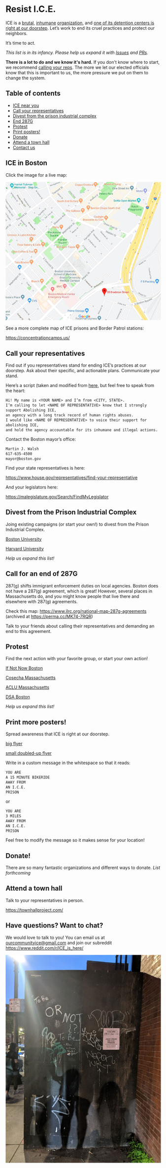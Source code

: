 # Resist I.C.E.

ICE is a [brutal](https://www.bostonmagazine.com/news/2019/07/02/ayanna-pressley-migrant-detention-centers-texas/), [inhumane](https://www.theatlantic.com/politics/archive/2019/07/border-patrols-oversight-sick-migrant-children/593224/) [organization](https://www.aclu.org/press-releases/aclu-obtains-documents-showing-widespread-abuse-child-immigrants-us-custody), and [one of its detention centers is right at our doorstep](https://www.ice.gov/detention-facility/suffolk-county-house-corrections-south-bay). Let’s work to end its cruel practices and protect our neighbors.

It’s time to act.

*This list is in its infancy. Please help us expand it with [Issues](https://github.com/ice-here/resist/issues) and [PRs](https://github.com/ice-here/resist/pulls).*

**There is a lot to do and we know it's hard.**
If you don't know where to start, we recommend [calling your reps](#call-your-representatives). The more we let our elected officials know that this is important to us, the more pressure we put on them to change the system.

## Table of contents
- [ICE near you](#ice-in-boston)
- [Call your representatives](#call-your-representatives)
- [Divest from the prison industrial complex](#divest-from-the-prison-industrial-complex)
- [End 287G](#call-for-an-end-of-287g)
- [Protest](#protest)
- [Print posters!](#print-more-posters)
- [Donate](#donate)
- [Attend a town hall](#attend-a-town-hall)
- [Contact us](#have-questions-want-to-chat)


## ICE in Boston

Click the image for a live map:

<a href="https://www.google.com/maps/dir//20+Bradston+St,+Boston,+MA+02118/@42.3384099,-71.0743283,16z/data=!4m8!4m7!1m0!1m5!1m1!1s0x89e37a41f1bb07b7:0xb25dd55c9b895206!2m2!1d-71.0676979!2d42.3344088">
  <img src="./suffolk-county-ice-map.jpg" alt="Click here for a live map"></a>


See a more complete map of ICE prisons and Border Patrol stations:

https://concentrationcamps.us/


## Call your representatives

Find out if you representatives stand for ending ICE’s practices at our doorstep. Ask about their specific, and actionable plans. Communicate your stand.

Here’s a script (taken and modified from [here](https://breakice.org/), but feel free to speak from the heart:

```
Hi! My name is <YOUR NAME> and I’m from <CITY, STATE>. 
I’m calling to let <NAME OF REPRESENTATIVE> know that I strongly support Abolishing ICE, 
an agency with a long track record of human rights abuses. 
I would like <NAME OF REPRESENTATIVE> to voice their support for abolishing ICE, 
and hold the agency accountable for its inhumane and illegal actions.
```

Contact the Boston mayor’s office:
```
Martin J. Walsh
617-635-4500 
mayor@boston.gov
```

Find your state representatives is here:

https://www.house.gov/representatives/find-your-representative

And your legislators here:

https://malegislature.gov/Search/FindMyLegislator


## Divest from the Prison Industrial Complex

Joing existing campaigns (or start your own!) to divest from the Prison Industrial Complex.

[Boston University](https://www.facebook.com/BUStudentsAgainstMassIncarceration/)

[Harvard University](https://harvardprisondivest.org/)

*Help us expand this list!*

## Call for an end of 287G

287(g) shifts immigrant enforcement duties on local agencies. 
Boston does not have a 287(g) agreement, which is great! However, several places in Massachusetts do, and you might know people that live there and elsewhere with 287(g) agreements.

Check this map: https://www.ilrc.org/national-map-287g-agreements (archived at https://perma.cc/MK74-7RQR)

Talk to your friends about calling their representatives and demanding an end to this agreement.

## Protest

Find the next action with your favorite group, or start your own action!

[If Not Now Boston](https://www.facebook.com/ifnotnowboston/events/)

[Cosecha Massachusetts](https://www.facebook.com/pg/cosechaenmassachusetts/events/)

[ACLU Massachusetts](https://www.facebook.com/pg/aclumass/events/)

[DSA Boston](https://www.facebook.com/pg/BostonDSA/events/)

*Help us expand this list!*


## Print more posters!

Spread awareness that ICE is right at our doorstep.

[big flyer](./ice-poster.pdf)

[small doubled-up flyer](./ice-poster-smaller.pdf)

Write in a custom message in the whitespace so that it reads:
```
YOU ARE
A 15 MINUTE BIKERIDE
AWAY FROM 
AN I.C.E.
PRISON
```
or 

```
YOU ARE
3 MILES
AWAY FROM 
AN I.C.E.
PRISON
```

Feel free to modify the message so it makes sense for your location!

## Donate!

There are so many fantastic organizations and different ways to donate. 
*List forthcoming*

## Attend a town hall

Talk to your representatives in person.

https://townhallproject.com/ 
  
## Have questions? Want to chat?

We would love to talk to you! You can email us at ourcommunityice@gmail.com and join our subreddit https://www.reddit.com/r/ICE_is_here/


![poster in the wild](./poster.jpg)
